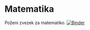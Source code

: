 # Matematika
Poženi zvezek za matematiko.
[![Binder](https://mybinder.org/badge.svg)](https://mybinder.org/v2/gh/UL-FRI/uvajalni-tecaj/master?urlpath=lab/tree/matematika.ipynb)


